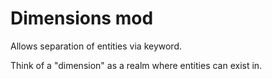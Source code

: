 
# Dimensions mod

Allows separation of entities via keyword.

Think of a "dimension" as a realm where entities can exist in.
